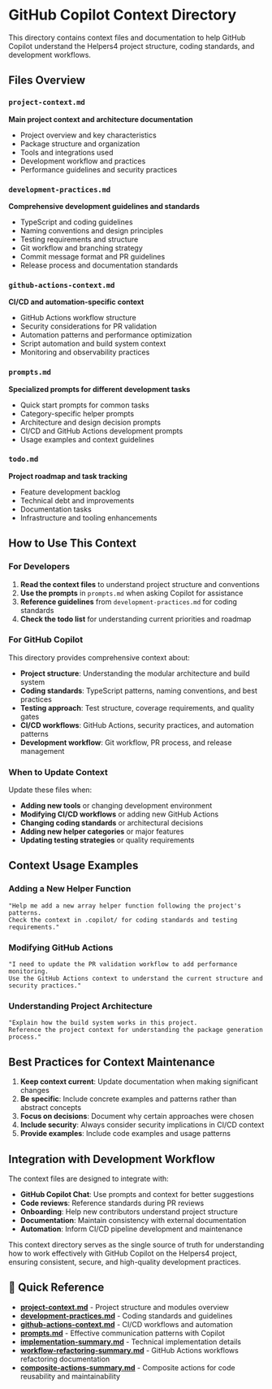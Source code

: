 # GitHub Copilot Context Directory

This directory contains context files and documentation to help GitHub Copilot understand the Helpers4 project structure, coding standards, and development workflows.

## Files Overview

### `project-context.md`
**Main project context and architecture documentation**
- Project overview and key characteristics
- Package structure and organization
- Tools and integrations used
- Development workflow and practices
- Performance guidelines and security practices

### `development-practices.md`
**Comprehensive development guidelines and standards**
- TypeScript and coding guidelines
- Naming conventions and design principles
- Testing requirements and structure
- Git workflow and branching strategy
- Commit message format and PR guidelines
- Release process and documentation standards

### `github-actions-context.md`
**CI/CD and automation-specific context**
- GitHub Actions workflow structure
- Security considerations for PR validation
- Automation patterns and performance optimization
- Script automation and build system context
- Monitoring and observability practices

### `prompts.md`
**Specialized prompts for different development tasks**
- Quick start prompts for common tasks
- Category-specific helper prompts
- Architecture and design decision prompts
- CI/CD and GitHub Actions development prompts
- Usage examples and context guidelines

### `todo.md`
**Project roadmap and task tracking**
- Feature development backlog
- Technical debt and improvements
- Documentation tasks
- Infrastructure and tooling enhancements

## How to Use This Context

### For Developers
1. **Read the context files** to understand project structure and conventions
2. **Use the prompts** in `prompts.md` when asking Copilot for assistance
3. **Reference guidelines** from `development-practices.md` for coding standards
4. **Check the todo list** for understanding current priorities and roadmap

### For GitHub Copilot
This directory provides comprehensive context about:
- **Project structure**: Understanding the modular architecture and build system
- **Coding standards**: TypeScript patterns, naming conventions, and best practices
- **Testing approach**: Test structure, coverage requirements, and quality gates
- **CI/CD workflows**: GitHub Actions, security practices, and automation patterns
- **Development workflow**: Git workflow, PR process, and release management

### When to Update Context
Update these files when:
- **Adding new tools** or changing development environment
- **Modifying CI/CD workflows** or adding new GitHub Actions
- **Changing coding standards** or architectural decisions
- **Adding new helper categories** or major features
- **Updating testing strategies** or quality requirements

## Context Usage Examples

### Adding a New Helper Function
```
"Help me add a new array helper function following the project's patterns. 
Check the context in .copilot/ for coding standards and testing requirements."
```

### Modifying GitHub Actions
```
"I need to update the PR validation workflow to add performance monitoring. 
Use the GitHub Actions context to understand the current structure and security practices."
```

### Understanding Project Architecture
```
"Explain how the build system works in this project. 
Reference the project context for understanding the package generation process."
```

## Best Practices for Context Maintenance

1. **Keep context current**: Update documentation when making significant changes
2. **Be specific**: Include concrete examples and patterns rather than abstract concepts
3. **Focus on decisions**: Document why certain approaches were chosen
4. **Include security**: Always consider security implications in CI/CD context
5. **Provide examples**: Include code examples and usage patterns

## Integration with Development Workflow

The context files are designed to integrate with:
- **GitHub Copilot Chat**: Use prompts and context for better suggestions
- **Code reviews**: Reference standards during PR reviews
- **Onboarding**: Help new contributors understand project structure
- **Documentation**: Maintain consistency with external documentation
- **Automation**: Inform CI/CD pipeline development and maintenance

This context directory serves as the single source of truth for understanding how to work effectively with GitHub Copilot on the Helpers4 project, ensuring consistent, secure, and high-quality development practices.

## 📂 Quick Reference

- **[project-context.md](project-context.md)** - Project structure and modules overview
- **[development-practices.md](development-practices.md)** - Coding standards and guidelines
- **[github-actions-context.md](github-actions-context.md)** - CI/CD workflows and automation
- **[prompts.md](prompts.md)** - Effective communication patterns with Copilot
- **[implementation-summary.md](implementation-summary.md)** - Technical implementation details
- **[workflow-refactoring-summary.md](workflow-refactoring-summary.md)** - GitHub Actions workflows refactoring documentation
- **[composite-actions-summary.md](composite-actions-summary.md)** - Composite actions for code reusability and maintainability
